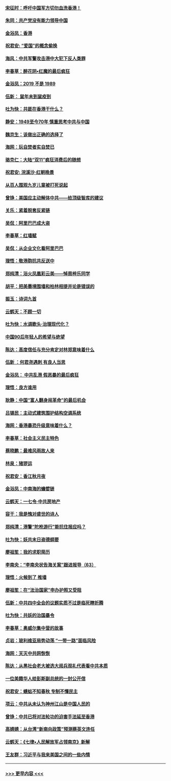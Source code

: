 #### [宋征时：呼吁中国军方切勿血洗香港！](../pages/nsc993/n11415318.md?t=11172255) 
#### [朱同：共产党没有能力领导中国](../pages/nsc993/n11660421.md?t=11172255) 
#### [金浴凤：香港](../pages/nsc993/n11660419.md?t=11172255) 
#### [祝君安: “爱国”的概念偷换](../pages/nsc993/n11659706.md?t=11172255) 
#### [海风：中共军警攻击港中大犯下反人类罪](../pages/nsc993/n11659632.md?t=11172255) 
#### [李春草：醉花阴•红魔的最后疯狂](../pages/nsc993/n11659287.md?t=11172255) 
#### [金浴凤：2019 不是 1989](../pages/nsc993/n11657663.md?t=11172255) 
#### [伍新： 鼠年未到鼠疫到](../pages/nsc993/n11655098.md?t=11172255) 
#### [吐为快：共匪在香港干什么？](../pages/nsc993/n11654891.md?t=11172255) 
#### [静安：1949至今70年 慎重思考中共与中国](../pages/nsc993/n11651244.md?t=11172255) 
#### [魏京生：该做出正确的选择了](../pages/nsc993/n11653084.md?t=11172255) 
#### [海网：玩自焚者实自焚已](../pages/nsc993/n11652423.md?t=11172255) 
#### [骆克仁：大陆“双11”疯狂消费后的随想](../pages/nsc993/n11652305.md?t=11172255) 
#### [祝君安: 浣溪沙·红朝晚景](../pages/nsc993/n11652258.md?t=11172255) 
#### [从百人围观九岁儿童被打死说起](../pages/nsc993/n11651030.md?t=11172255) 
#### [曾铮：美国应主动解体中共——给顶级智库的建议](../pages/nsc993/n11649888.md?t=11172255) 
#### [关乐：紧着脱套反紧链](../pages/nsc993/n11649069.md?t=11172255) 
#### [吴侃：阿里巴巴成大盗](../pages/nsc993/n11645523.md?t=11172255) 
#### [李春草：红墙赋](../pages/nsc993/n11646389.md?t=11172255) 
#### [吴侃：从企业文化看阿里巴巴](../pages/nsc993/n11645476.md?t=11172255) 
#### [理悟：敬港胞抗共反送中](../pages/nsc993/n11645466.md?t=11172255) 
#### [郑纯清：浴火凤凰彩云美——悼周梓乐同学](../pages/nsc993/n11645155.md?t=11172255) 
#### [胡平：把美墨境围墙和柏林相提并论是错误的](../pages/nsc993/n11645134.md?t=11172255) 
#### [振玉：诗词九首](../pages/nsc993/n11644081.md?t=11172255) 
#### [云鹤天：不顾一切](../pages/nsc993/n11643508.md?t=11172255) 
#### [吐为快：水调歌头·治理现代化？](../pages/nsc993/n11643485.md?t=11172255) 
#### [中国90后年轻人的希望与绝望](../pages/nsc993/n11642317.md?t=11172255) 
#### [陈达：高度信任与充分肯定对林郑意味着什么](../pages/nsc993/n11641441.md?t=11172255) 
#### [伍新 ：何君尧遇刺 有良人当思](../pages/nsc993/n11641503.md?t=11172255) 
#### [金浴凤： 中共乱港  假恶暴的最后疯狂](../pages/nsc993/n11641495.md?t=11172255) 
#### [理悟：良方谁用](../pages/nsc993/n11641463.md?t=11172255) 
#### [耿静：中国“富人翻身闹革命”的最后机会](../pages/nsc993/n11640655.md?t=11172255) 
#### [吕锡民：主动式建筑围护结构空调系统](../pages/nsc993/n11640168.md?t=11172255) 
#### [海网：香港暴恐升级意味着什么？](../pages/nsc993/n11635904.md?t=11172255) 
#### [李春草：社会主义民主特色](../pages/nsc993/n11634657.md?t=11172255) 
#### [蔡晓鹏：最难风雨故人来](../pages/nsc993/n11633145.md?t=11172255) 
#### [林泉：猪猡运](../pages/nsc993/n11631469.md?t=11172255) 
#### [祝君安：香江秋月夜](../pages/nsc993/n11631440.md?t=11172255) 
#### [金浴凤：中南海的蟾嬖链](../pages/nsc993/n11631290.md?t=11172255) 
#### [云鹤天：一七令·中共房地产](../pages/nsc993/n11630084.md?t=11172255) 
#### [容干：我是愧对盛世的诗人](../pages/nsc993/n11630059.md?t=11172255) 
#### [郑纯清：港警“陀枪游行”能抗住报应吗？](../pages/nsc993/n11629999.md?t=11172255) 
#### [吐为快：妖共末日盗德纲要](../pages/nsc993/n11628610.md?t=11172255) 
#### [廖祖笙：我的求职简历](../pages/nsc993/n11628492.md?t=11172255) 
#### [李南央：“李南央状告海关案”跟进报导（63）](../pages/nsc993/n11627039.md?t=11172255) 
#### [理悟：火候到了 推墙](../pages/nsc993/n11626917.md?t=11172255) 
#### [廖祖笙：在“法治国家”申办护照又受阻](../pages/nsc993/n11626500.md?t=11172255) 
#### [伍新：中共四中全会的议题实质不过是临死瞎折腾](../pages/nsc993/n11621774.md?t=11172255) 
#### [吐为快：共妖的治国暴令](../pages/nsc993/n11621401.md?t=11172255) 
#### [李春草：奥威尔集中营的故事](../pages/nsc993/n11621373.md?t=11172255) 
#### [贞岩：玻利维亚局势动荡 “一带一路”面临风险](../pages/nsc993/n11619480.md?t=11172255) 
#### [海网：天灭中共网恢恢](../pages/nsc993/n11618261.md?t=11172255) 
#### [陈达：从黑社会老大被选大阅兵观礼代表看中共本质](../pages/nsc993/n11618229.md?t=11172255) 
#### [一位美籍华人给彭斯副总统的一封公开信](../pages/nsc993/n11616906.md?t=11172255) 
#### [祝君安：蟪蛄不知春秋  专制不懂民主](../pages/nsc993/n11616882.md?t=11172255) 
#### [项云：中共从未认为神州江山是中国人民的](../pages/nsc993/n11616763.md?t=11172255) 
#### [曾铮：中共已将对法轮功的迫害手法延至香港](../pages/nsc993/n11616561.md?t=11172255) 
#### [高婧婧：从台湾“新南向政策”预测蔡英文连任](../pages/nsc993/n11616518.md?t=11172255) 
#### [云鹤天：《七律▪人民解放军占领南京》新解](../pages/nsc993/n11616490.md?t=11172255) 
#### [王友群：习近平与我来美国之间的一些内情](../pages/nsc993/n11615052.md?t=11172255) 

----
#### [ >>> 更早内容 <<< ](../indexes/nsc993-earlier.md)
